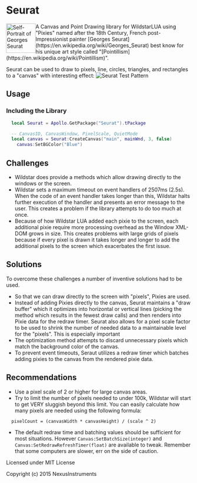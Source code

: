# Seurat

<img src="https://www.hilookonline.com/sites/default/files/styles/medium/public/images/artist/seurat.jpg?itok=tIGNDd8v" alt="Self-Portrait of Georges Seurat" style="float: left; display: inline-block;" width="80"/>
A Canvas and Point Drawing library for WildstarLUA using "Pixies" named after the 18th Century, French post-Impressionist painter [Georges Seurat](https://en.wikipedia.org/wiki/Georges_Seurat) best know for his unique art style called "[Pointillism](https://en.wikipedia.org/wiki/Pointillism)".

Seurat can be used to draw to pixels, line, circles, triangles, and rectangles to a "canvas" with interesting effect:
<img src="http://i.imgur.com/3nHd6cr.gif" alt="Seurat Test Pattern"/>

## Usage
### Including the Library
```lua
  local Seurat = Apollo.GetPackage("Seurat").tPackage

  -- CanvasID, CanvasWindow, PixelScale, QuietMode
  local canvas = Seurat:CreateCanvas("main", mainWnd, 3, false)
	canvas:SetBGColor("Blue")
```

## Challenges
* Wildstar does provide a methods which allow drawing directly to the windows or the screen.
* Wildstar sets a maximum timeout on event handlers of 2507ms (2.5s).  When the code of an event handler takes longer than this, Wildstar halts further execution of the handler and presents an error message to the user. This creates a problem if the library attempts to do too much at once.
* Because of how Wildstar LUA added each pixie to the screen, each additional pixie require more processing overhead as the Window XML-DOM grows in size.  This creates problems with large grids of pixels because if every pixel is drawn it takes longer and longer to add the additional pixels to the screen which exacerbates the first issue.

## Solutions
To overcome these challenges a number of inventive solutions had to be used.
* So that we can draw directly to the screen with "pixels", Pixies are used.
* Instead of adding Pixies directly to the canvas, Seurat maintains a "draw buffer" which it optimizes into horizontal or vertical lines (picking the method which results in the fewest draw calls) and then renders into Pixie data for the redraw timer. Seurat also allows for a pixel scale factor to be used to shrink the number of needed data to a maintainable level for the "pixels".  This is especially important
* The optimization method attempts to discard unnecessary pixels which match the background color of the canvas.
* To prevent event timeouts, Seraut utilizes a redraw timer which batches adding pixies to the canvas from the rendered pixie data.

## Recommendations
* Use a pixel scale of 2 or higher for large canvas areas.
* Try to limit the number of pixels needed to under 100k, Wildstar will start to get VERY sluggish beyond this limit. You can easily calculate how many pixels are needed using the following formula:
```
  pixelCount = (canvasWidth * canvasHeight) / (scale ^ 2)
```
* The default redraw time and batching values should be sufficient for most situations. However ```Canvas:SetBatchSize(integer)``` and ```Canvas:SetRedrawRefreshTimer(float)``` are available to tweak. Remember that some computers are slower, err on the side of caution.


Licensed under MIT License

Copyright (c) 2015 NexusInstruments
